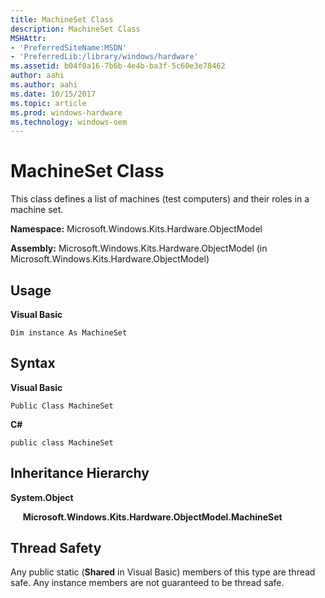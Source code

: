```yaml
---
title: MachineSet Class
description: MachineSet Class
MSHAttr:
- 'PreferredSiteName:MSDN'
- 'PreferredLib:/library/windows/hardware'
ms.assetid: b04f0a16-7b6b-4e4b-ba3f-5c60e3e78462
author: aahi
ms.author: aahi
ms.date: 10/15/2017
ms.topic: article
ms.prod: windows-hardware
ms.technology: windows-oem
---
```


# MachineSet Class


This class defines a list of machines (test computers) and their roles in a machine set.

**Namespace:** Microsoft.Windows.Kits.Hardware.ObjectModel

**Assembly:** Microsoft.Windows.Kits.Hardware.ObjectModel (in Microsoft.Windows.Kits.Hardware.ObjectModel)

## <span id="Usage"></span><span id="usage"></span><span id="USAGE"></span>Usage


**Visual Basic**

`Dim instance As MachineSet`

## <span id="Syntax"></span><span id="syntax"></span><span id="SYNTAX"></span>Syntax


**Visual Basic**

`Public Class MachineSet`

**C#**

`public class MachineSet`

## <span id="Inheritance_Hierarchy"></span><span id="inheritance_hierarchy"></span><span id="INHERITANCE_HIERARCHY"></span>Inheritance Hierarchy


**System.Object**

     **Microsoft.Windows.Kits.Hardware.ObjectModel.MachineSet**

## <span id="Thread_Safety"></span><span id="thread_safety"></span><span id="THREAD_SAFETY"></span>Thread Safety


Any public static (**Shared** in Visual Basic) members of this type are thread safe. Any instance members are not guaranteed to be thread safe.

 

 






